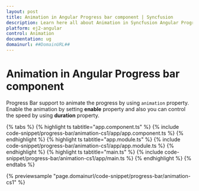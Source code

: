 ```yaml
---
layout: post
title: Animation in Angular Progress bar component | Syncfusion
description: Learn here all about Animation in Syncfusion Angular Progress bar component of Syncfusion Essential JS 2 and more.
platform: ej2-angular
control: Animation 
documentation: ug
domainurl: ##DomainURL##
---
```

# Animation in Angular Progress bar component

<!-- markdownlint-disable MD033 -->

Progress Bar support to animate the progress by using `animation` property. Enable the animation by setting **enable** property and also you can control the speed by using **duration** property.

{% tabs %}
{% highlight ts tabtitle="app.component.ts" %}
{% include code-snippet/progress-bar/animation-cs1/app/app.component.ts %}
{% endhighlight %}
{% highlight ts tabtitle="app.module.ts" %}
{% include code-snippet/progress-bar/animation-cs1/app/app.module.ts %}
{% endhighlight %}
{% highlight ts tabtitle="main.ts" %}
{% include code-snippet/progress-bar/animation-cs1/app/main.ts %}
{% endhighlight %}
{% endtabs %}
  
{% previewsample "page.domainurl/code-snippet/progress-bar/animation-cs1" %}